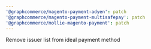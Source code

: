 ```yaml
---
'@graphcommerce/magento-payment-adyen': patch
'@graphcommerce/magento-payment-multisafepay': patch
'@graphcommerce/mollie-magento-payment': patch
---
```


Remove issuer list from ideal payment method
